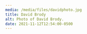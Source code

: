 ```yaml
---
media: /media/files/davidphoto.jpg
title: David Brody
alt: Photo of David Brody.
date: 2021-11-12T12:54:00-0500
---
```

